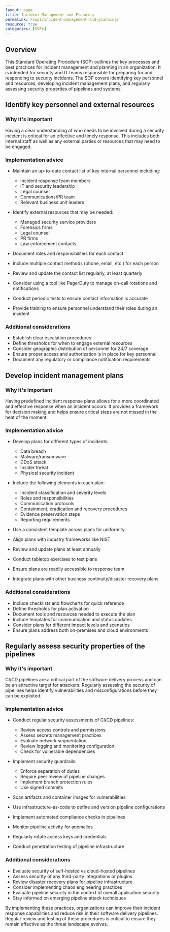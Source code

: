 ```yaml
---
layout: page
title: Incident Management and Planning
permalink: /sops/incident-management-and-planning/
resource: true
categories: [SOPs]
---
```



## Overview

This Standard Operating Procedure (SOP) outlines the key processes and best practices for incident management and planning in an organization. It is intended for security and IT teams responsible for preparing for and responding to security incidents. The SOP covers identifying key personnel and resources, developing incident management plans, and regularly assessing security properties of pipelines and systems.

## Identify key personnel and external resources

### Why it's important

Having a clear understanding of who needs to be involved during a security incident is critical for an effective and timely response. This includes both internal staff as well as any external parties or resources that may need to be engaged.

### Implementation advice

- Maintain an up-to-date contact list of key internal personnel including:
  - Incident response team members
  - IT and security leadership 
  - Legal counsel
  - Communications/PR team
  - Relevant business unit leaders

- Identify external resources that may be needed:
  - Managed security service providers
  - Forensics firms
  - Legal counsel
  - PR firms
  - Law enforcement contacts

- Document roles and responsibilities for each contact

- Include multiple contact methods (phone, email, etc.) for each person

- Review and update the contact list regularly, at least quarterly

- Consider using a tool like PagerDuty to manage on-call rotations and notifications

- Conduct periodic tests to ensure contact information is accurate

- Provide training to ensure personnel understand their roles during an incident

### Additional considerations

- Establish clear escalation procedures 
- Define thresholds for when to engage external resources
- Consider geographic distribution of personnel for 24/7 coverage
- Ensure proper access and authorization is in place for key personnel
- Document any regulatory or compliance notification requirements

## Develop incident management plans

### Why it's important

Having predefined incident response plans allows for a more coordinated and effective response when an incident occurs. It provides a framework for decision making and helps ensure critical steps are not missed in the heat of the moment.

### Implementation advice

- Develop plans for different types of incidents:
  - Data breach
  - Malware/ransomware
  - DDoS attack
  - Insider threat
  - Physical security incident

- Include the following elements in each plan:
  - Incident classification and severity levels  
  - Roles and responsibilities
  - Communication protocols
  - Containment, eradication and recovery procedures
  - Evidence preservation steps
  - Reporting requirements

- Use a consistent template across plans for uniformity

- Align plans with industry frameworks like NIST

- Review and update plans at least annually

- Conduct tabletop exercises to test plans

- Ensure plans are readily accessible to response team

- Integrate plans with other business continuity/disaster recovery plans

### Additional considerations

- Include checklists and flowcharts for quick reference
- Define thresholds for plan activation
- Document tools and resources needed to execute the plan
- Include templates for communication and status updates
- Consider plans for different impact levels and scenarios
- Ensure plans address both on-premises and cloud environments

## Regularly assess security properties of the pipelines

### Why it's important

CI/CD pipelines are a critical part of the software delivery process and can be an attractive target for attackers. Regularly assessing the security of pipelines helps identify vulnerabilities and misconfigurations before they can be exploited.

### Implementation advice

- Conduct regular security assessments of CI/CD pipelines:
  - Review access controls and permissions
  - Assess secrets management practices  
  - Evaluate network segmentation
  - Review logging and monitoring configuration
  - Check for vulnerable dependencies

- Implement security guardrails:
  - Enforce separation of duties
  - Require peer review of pipeline changes  
  - Implement branch protection rules
  - Use signed commits

- Scan artifacts and container images for vulnerabilities

- Use infrastructure-as-code to define and version pipeline configurations

- Implement automated compliance checks in pipelines

- Monitor pipeline activity for anomalies

- Regularly rotate access keys and credentials

- Conduct penetration testing of pipeline infrastructure 

### Additional considerations

- Evaluate security of self-hosted vs cloud-hosted pipelines
- Assess security of any third-party integrations or plugins
- Review disaster recovery plans for pipeline infrastructure
- Consider implementing chaos engineering practices
- Evaluate pipeline security in the context of overall application security
- Stay informed on emerging pipeline attack techniques

By implementing these practices, organizations can improve their incident response capabilities and reduce risk in their software delivery pipelines. Regular review and testing of these procedures is critical to ensure they remain effective as the threat landscape evolves.
